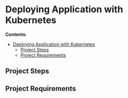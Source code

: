 # Deploying Application with Kubernetes

**Contents**:

- [Deploying Application with Kubernetes](#deploying-application-with-kubernetes)
  - [Project Steps](#project-steps)
  - [Project Requirements](#project-requirements)


## Project Steps


## Project Requirements

